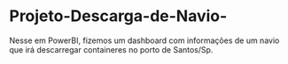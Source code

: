 # Projeto-Descarga-de-Navio-
Nesse em PowerBI, fizemos um dashboard com informações de um navio que irá descarregar containeres no porto de Santos/Sp.
